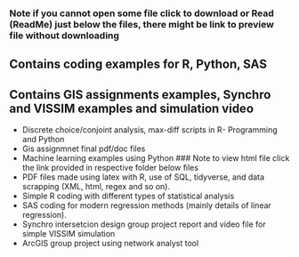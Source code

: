 ### Note if you cannot open some file click to download or Read (ReadMe) just below the files, there might be link to preview file without downloading

## Contains coding examples for R, Python, SAS
## Contains GIS assignments examples, Synchro and VISSIM examples and simulation video

* Discrete choice/conjoint analysis, max-diff scripts in R- Programming and Python
* Gis assignmnet final pdf/doc files
* Machine learning examples using Python ### Note to view html file click the link provided in respective folder below files
* PDF files made using latex with R, use of SQL, tidyverse, and data scrapping (XML, html, regex and so on).
* Simple R coding with different types of statistical analysis
* SAS coding for modern regression methods (mainly details of linear regression).
* Synchro intersetcion design group project report and video file for simple VISSIM simulation
* ArcGIS group project using network analyst tool



